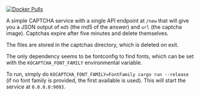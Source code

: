 [![Docker Pulls](https://img.shields.io/docker/pulls/vaartis/kocaptcha.svg)](https://hub.docker.com/r/vaartis/kocaptcha)

A simple CAPTCHA service with a single API endpoint at `/new` that will give you a JSON output of `md5` (the md5 of the answer)
and `url` (the captcha image). Captchas expire after five minutes and delete themselves.

The files are stored in the captchas directory, which is deleted on exit.

The only dependency seems to be fontconfig to find fonts,
which can be set with the `KOCAPTCHA_FONT_FAMILY` environmental variable.

To run, simply do `KOCAPTCHA_FONT_FAMILY=FontFamily cargo run --release` (if no font family is provided, the first available is used).
This will start the service at `0.0.0.0:9093`.
